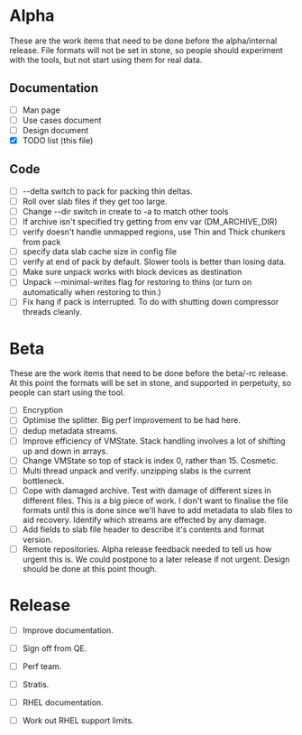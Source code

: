 # Alpha
These are the work items that need to be done before the alpha/internal release.  File formats will not be set in stone, so people should experiment with the tools, but not start using them for real data.

## Documentation
- [ ] Man page
- [ ] Use cases document
- [ ] Design document
- [x] TODO list (this file)

## Code
- [ ] --delta switch to pack for packing thin deltas.
- [ ] Roll over slab files if they get too large.
- [ ] Change --dir switch in create to -a to match other tools
- [ ] If archive isn't specified try getting from env var (DM_ARCHIVE_DIR)
- [ ] verify doesn't handle unmapped regions, use Thin and Thick chunkers from pack
- [ ] specify data slab cache size in config file
- [ ] verify at end of pack by default.  Slower tools is better than losing data.
- [ ] Make sure unpack works with block devices as destination
- [ ] Unpack --minimal-writes flag for restoring to thins (or turn on automatically when restoring to thin.)
- [ ] Fix hang if pack is interrupted.  To do with shutting down compressor threads cleanly.

# Beta
These are the work items that need to be done before the beta/-rc release.  At this point the formats will be set in stone, and supported in perpetuity, so people can start using the tool.
- [ ] Encryption
- [ ] Optimise the splitter.  Big perf improvement to be had here.
- [ ] dedup metadata streams.
- [ ] Improve efficiency of VMState.  Stack handling involves a lot of shifting up and down in arrays.
- [ ] Change VMState so top of stack is index 0, rather than 15.  Cosmetic.
- [ ] Multi thread unpack and verify.  unzipping slabs is the current bottleneck.
- [ ] Cope with damaged archive.  Test with damage of different sizes in different files.  This is a big piece of work.  I don't want to finalise the file formats until this is done since we'll have to add metadata to slab files to aid recovery.  Identify which streams are effected by any damage.
- [ ] Add fields to slab file header to describe it's contents and format version.
- [ ] Remote repositories.  Alpha release feedback needed to tell us how urgent this is.  We could postpone to a later release if not urgent.  Design should be done at this point though.

# Release
- [ ] Improve documentation.
- [ ] Sign off from QE.
- [ ] Perf team.
- [ ] Stratis.
- [ ] RHEL documentation.
- [ ] Work out RHEL support limits.


